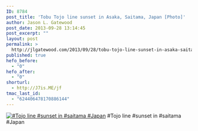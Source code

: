 ```yaml
---
ID: 8784
post_title: 'Tobu Tojo line sunset in Asaka, Saitama, Japan [Photo]'
author: Jason L. Gatewood
post_date: 2013-09-28 13:14:45
post_excerpt: ""
layout: post
permalink: >
  http://jlgatewood.com/2013/09/28/tobu-tojo-line-sunset-in-asaka-saitama-japan/
published: true
hefo_before:
  - "0"
hefo_after:
  - "0"
shorturl:
  - http://J7is.ME/jf
tmac_last_id:
  - "624406478170886144"
---
```

<a href="http://instagram.com/p/eZSurpoZHs/"><img src="http://jlgatewood.com/wp-content/uploads/2013/09/ffef5380203c11e3950722000a1fc86f_7.jpg" alt="#Tojo line #sunset in #saitama #Japan" /></a>
#Tojo line #sunset in #saitama #Japan